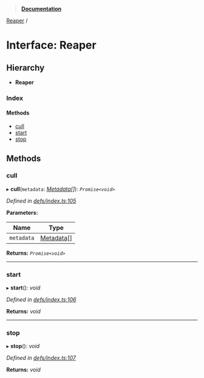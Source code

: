 > **[Documentation](../README.md)**

[Reaper](reaper.md) /

# Interface: Reaper

## Hierarchy

* **Reaper**

### Index

#### Methods

* [cull](reaper.md#cull)
* [start](reaper.md#start)
* [stop](reaper.md#stop)

## Methods

###  cull

▸ **cull**(`metadata`: *[Metadata](metadata.md)[]*): *`Promise<void>`*

*Defined in [defs/index.ts:105](https://github.com/badbatch/cachemap/blob/f0089aa/packages/core/src/defs/index.ts#L105)*

**Parameters:**

Name | Type |
------ | ------ |
`metadata` | [Metadata](metadata.md)[] |

**Returns:** *`Promise<void>`*

___

###  start

▸ **start**(): *void*

*Defined in [defs/index.ts:106](https://github.com/badbatch/cachemap/blob/f0089aa/packages/core/src/defs/index.ts#L106)*

**Returns:** *void*

___

###  stop

▸ **stop**(): *void*

*Defined in [defs/index.ts:107](https://github.com/badbatch/cachemap/blob/f0089aa/packages/core/src/defs/index.ts#L107)*

**Returns:** *void*